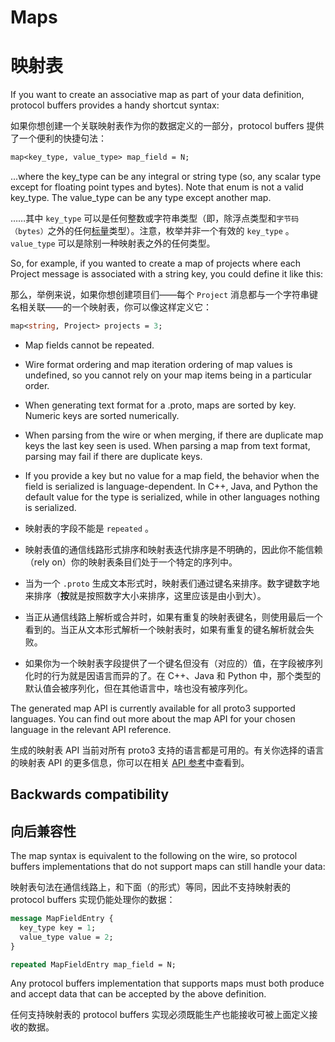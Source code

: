 
# Maps

# 映射表

If you want to create an associative map as part of your data definition, protocol buffers provides a handy shortcut syntax:

如果你想创建一个关联映射表作为你的数据定义的一部分，protocol buffers 提供了一个便利的快捷句法：

```proto
map<key_type, value_type> map_field = N;
```

...where the key_type can be any integral or string type (so, any scalar type except for floating point types and bytes). Note that enum is not a valid key_type. The value_type can be any type except another map.

……其中 `key_type` 可以是任何整数或字符串类型（即，除浮点类型和`字节码（bytes）`之外的任何[标量](https://developers.google.com/protocol-buffers/docs/proto3#scalar)类型）。注意，枚举并非一个有效的 `key_type` 。`value_type` 可以是除别一种映射表之外的任何类型。

So, for example, if you wanted to create a map of projects where each Project message is associated with a string key, you could define it like this:

那么，举例来说，如果你想创建项目们——每个 `Project` 消息都与一个字符串键名相关联——的一个映射表，你可以像这样定义它：

```proto
map<string, Project> projects = 3;
```

* Map fields cannot be repeated.
* Wire format ordering and map iteration ordering of map values is undefined, so you cannot rely on your map items being in a particular order.
* When generating text format for a .proto, maps are sorted by key. Numeric keys are sorted numerically.
* When parsing from the wire or when merging, if there are duplicate map keys the last key seen is used. When parsing a map from text format, parsing may fail if there are duplicate keys.
* If you provide a key but no value for a map field, the behavior when the field is serialized is language-dependent. In C++, Java, and Python the default value for the type is serialized, while in other languages nothing is serialized.

* 映射表的字段不能是 `repeated` 。
* 映射表值的通信线路形式排序和映射表迭代排序是不明确的，因此你不能信赖（rely on）你的映射表条目们处于一个特定的序列中。
* 当为一个 `.proto` 生成文本形式时，映射表们通过键名来排序。数字键数字地来排序（**按**就是按照数字大小来排序，这里应该是由小到大）。
* 当正从通信线路上解析或合并时，如果有重复的映射表键名，则使用最后一个看到的。当正从文本形式解析一个映射表时，如果有重复的键名解析就会失败。
* 如果你为一个映射表字段提供了一个键名但没有（对应的）值，在字段被序列化时的行为就是因语言而异的了。在 C++、Java 和 Python 中，那个类型的默认值会被序列化，但在其他语言中，啥也没有被序列化。

The generated map API is currently available for all proto3 supported languages. You can find out more about the map API for your chosen language in the relevant API reference.

生成的映射表 API 当前对所有 proto3 支持的语言都是可用的。有关你选择的语言的映射表 API 的更多信息，你可以在相关 [API 参考](https://developers.google.com/protocol-buffers/docs/reference/overview)中查看到。

## Backwards compatibility

## 向后兼容性

The map syntax is equivalent to the following on the wire, so protocol buffers implementations that do not support maps can still handle your data:

映射表句法在通信线路上，和下面（的形式）等同，因此不支持映射表的 protocol buffers 实现仍能处理你的数据：

```proto
message MapFieldEntry {
  key_type key = 1;
  value_type value = 2;
}

repeated MapFieldEntry map_field = N;
```

Any protocol buffers implementation that supports maps must both produce and accept data that can be accepted by the above definition.

任何支持映射表的 protocol buffers 实现必须既能生产也能接收可被上面定义接收的数据。